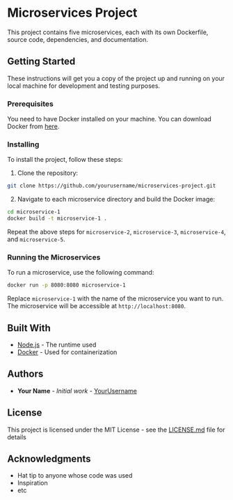 # Microservices Project

This project contains five microservices, each with its own Dockerfile, source code, dependencies, and documentation.

## Getting Started

These instructions will get you a copy of the project up and running on your local machine for development and testing purposes.

### Prerequisites

You need to have Docker installed on your machine. You can download Docker from [here](https://www.docker.com/products/docker-desktop).

### Installing

To install the project, follow these steps:

1. Clone the repository:

```bash
git clone https://github.com/yourusername/microservices-project.git
```

2. Navigate to each microservice directory and build the Docker image:

```bash
cd microservice-1
docker build -t microservice-1 .
```

Repeat the above steps for `microservice-2`, `microservice-3`, `microservice-4`, and `microservice-5`.

### Running the Microservices

To run a microservice, use the following command:

```bash
docker run -p 8080:8080 microservice-1
```

Replace `microservice-1` with the name of the microservice you want to run. The microservice will be accessible at `http://localhost:8080`.

## Built With

* [Node.js](https://nodejs.org/) - The runtime used
* [Docker](https://www.docker.com/) - Used for containerization

## Authors

* **Your Name** - *Initial work* - [YourUsername](https://github.com/yourusername)

## License

This project is licensed under the MIT License - see the [LICENSE.md](LICENSE.md) file for details

## Acknowledgments

* Hat tip to anyone whose code was used
* Inspiration
* etc